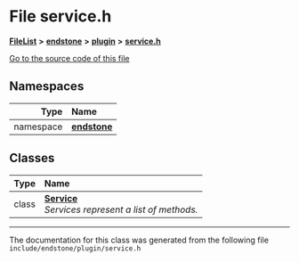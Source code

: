 

# File service.h



[**FileList**](files.md) **>** [**endstone**](dir_6cf277b678674f97c7a2b6b3b2447b33.md) **>** [**plugin**](dir_53ee43673b2467e53c4cb8c30a2e7d89.md) **>** [**service.h**](service_8h.md)

[Go to the source code of this file](service_8h_source.md)
















## Namespaces

| Type | Name |
| ---: | :--- |
| namespace | [**endstone**](namespaceendstone.md) <br> |


## Classes

| Type | Name |
| ---: | :--- |
| class | [**Service**](classendstone_1_1Service.md) <br>_Services represent a list of methods._  |



















































------------------------------
The documentation for this class was generated from the following file `include/endstone/plugin/service.h`

